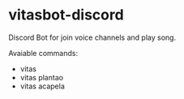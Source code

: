 # vitasbot-discord
Discord Bot for join voice channels and play song.

Avaiable commands:
- vitas
- vitas plantao
- vitas acapela